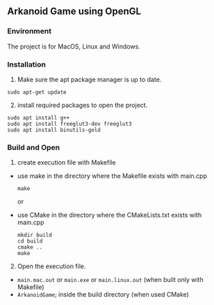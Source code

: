 ## Arkanoid Game using OpenGL

### Environment
The project is for MacOS, Linux and Windows. 

### Installation
1. Make sure the apt package manager is up to date.
```
sudo apt-get update
```

2. install required packages to open the project. 
```
sudo apt install g++ 
sudo apt install freeglut3-dev freeglut3
sudo apt install binutils-gold
```

### Build and Open 
1. create execution file with Makefile
- use make in the directory where the Makefile exists with main.cpp

  ```
  make
  ```
   or
- use CMake in the directory where the CMakeLists.txt exists with main.cpp

  ```
  mkdir build
  cd build
  cmake ..
  make 
  ```

2. Open the execution file.
- `main.mac.out` or `main.exe` or `main.linux.out` (when built only with Makefile) 
-  `ArkanoidGame`; inside the build directory (when used CMake)

